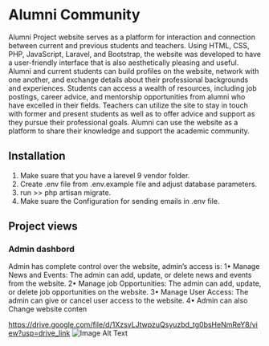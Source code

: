# Alumni Community

 Alumni Project website serves as a platform for interaction and connection between
current and previous students and teachers. Using HTML, CSS, PHP, JavaScript, Laravel, and 
Bootstrap, the website was developed to have a user-friendly interface that is also aesthetically 
pleasing and useful. Alumni and current students can build profiles on the website, network with one 
another, and exchange details about their professional backgrounds and experiences. Students can 
access a wealth of resources, including job postings, career advice, and mentorship opportunities from 
alumni who have excelled in their fields. Teachers can utilize the site to stay in touch with former 
and present students as well as to offer advice and support as they pursue their professional goals. 
Alumni can use the website as a platform to share their knowledge and support the academic 
community.

## Installation
 1. Make suare that you have a larevel 9 vendor folder.
 2. Create .env file from .env.example file and adjust database parameters.
 3. run >> php artisan migrate.
 4. Make suare the Configuration for sending emails in .env file.
    
 ## Project views

 ### Admin dashbord
Admin has complete control over the website, admin’s access is:
1• Manage News and Events: The admin can add, update, or delete news and events 
from the website.
2• Manage job Opportunities: The admin can add, update, or delete job opportunities 
on the website.
3• Manage User Access: The admin can give or cancel user access to the website.
4• Admin can also Change website conten

https://drive.google.com/file/d/1XzsvLJtwpzuQsyuzbd_tg0bsHeNmReY8/view?usp=drive_link
<img src="https://raw.githubusercontent.com/username/repository/branch/path/to/image.jpg" alt="Image Alt Text">


 

